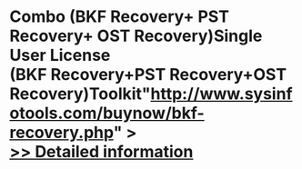 # Combo (BKF Recovery+ PST Recovery+ OST Recovery)Single User License<br />(BKF Recovery+PST Recovery+OST Recovery)Toolkit"http://www.sysinfotools.com/buynow/bkf-recovery.php" ><br />[>> Detailed information](https://secure.shareit.com/shareit/product.html?productid=300743062&affiliateid=200057808)